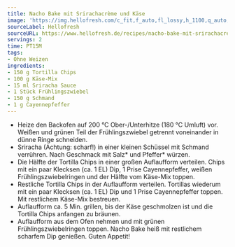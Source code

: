 ```yaml
---
title: Nacho Bake mit Srirachacrème und Käse
image: 'https://img.hellofresh.com/c_fit,f_auto,fl_lossy,h_1100,q_auto,w_2600/hellofresh_s3/image/nacho-bake-mit-srirachacreme-und-kase-a02df3e8.jpg'
sourceLabel: Hellofresh
sourceURL: https://www.hellofresh.de/recipes/nacho-bake-mit-srirachacreme-und-kase-61a61edecb14b816ff430d3a
servings: 2
time: PT15M
tags:
- Ohne Weizen
ingredients:
- 150 g Tortilla Chips
- 100 g Käse-Mix
- 15 ml Sriracha Sauce
- 1 Stück Frühlingszwiebel
- 150 g Schmand
- 1 g Cayennepfeffer
---
```


- Heize den Backofen auf 200 °C Ober-/Unterhitze (180 °C Umluft) vor. Weißen und grünen Teil der Frühlingszwiebel getrennt voneinander in dünne Ringe schneiden.
- Sriracha (Achtung: scharf!) in einer kleinen Schüssel mit Schmand verrühren. Nach Geschmack mit Salz\* und Pfeffer\* würzen.
- Die Hälfte der Tortilla Chips in einer großen Auflaufform verteilen. Chips mit ein paar Klecksen (ca. 1 EL) Dip, 1 Prise Cayennepfeffer, weißen Frühlingszwiebelringen und der Hälfte vom Käse-Mix toppen.
- Restliche Tortilla Chips in der Auflaufform verteilen. Tortillas wiederum mit ein paar Klecksen (ca. 1 EL) Dip und 1 Prise Cayennepfeffer toppen. Mit restlichem Käse-Mix bestreuen.
- Auflaufform ca. 5 Min. grillen, bis der Käse geschmolzen ist und die Tortilla Chips anfangen zu bräunen.
- Auflaufform aus dem Ofen nehmen und mit grünen Frühlingszwiebelringen toppen. Nacho Bake heiß mit restlichem scharfem Dip genießen. Guten Appetit!
